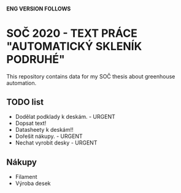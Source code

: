 #### ENG VERSION FOLLOWS
# SOČ 2020 - TEXT PRÁCE "AUTOMATICKÝ SKLENÍK PODRUHÉ"
This repository contains data for my SOČ thesis about greenhouse automation. 

## TODO list

- Dodělat podklady k deskám. - URGENT
- Dopsat text!
- Datasheety k deskám!!
- Dořešit nákupy. - URGENT
- Nechat vyrobit desky - URGENT


## Nákupy
- Filament 
- Výroba desek


